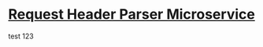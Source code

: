 # [Request Header Parser Microservice](https://www.freecodecamp.org/learn/apis-and-microservices/apis-and-microservices-projects/request-header-parser-microservice)   
test 123
